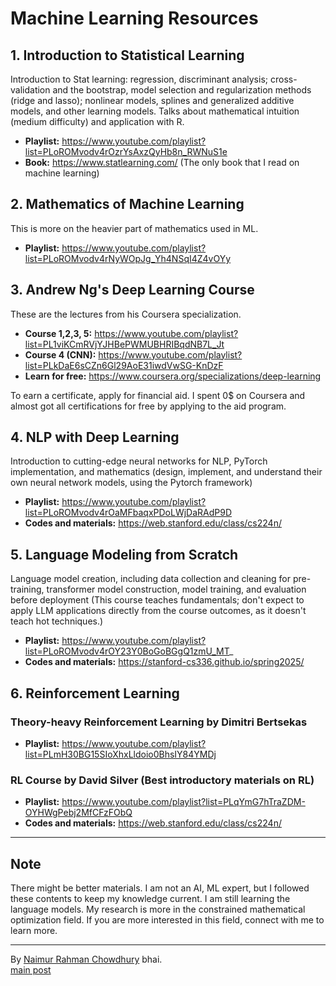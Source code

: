 # Machine Learning Resources

## 1. Introduction to Statistical Learning

Introduction to Stat learning: regression, discriminant analysis; cross-validation and the bootstrap, model selection and regularization methods (ridge and lasso); nonlinear models, splines and generalized additive models, and other learning models. Talks about mathematical intuition (medium difficulty) and application with R.

- **Playlist:** https://www.youtube.com/playlist?list=PLoROMvodv4rOzrYsAxzQyHb8n_RWNuS1e
- **Book:** https://www.statlearning.com/ (The only book that I read on machine learning)

## 2. Mathematics of Machine Learning

This is more on the heavier part of mathematics used in ML.

- **Playlist:** https://www.youtube.com/playlist?list=PLoROMvodv4rNyWOpJg_Yh4NSqI4Z4vOYy

## 3. Andrew Ng's Deep Learning Course

These are the lectures from his Coursera specialization.

- **Course 1,2,3, 5:** https://www.youtube.com/playlist?list=PL1viKCmRVjYJHBePWMUBHRIBqdNB7L_Jt
- **Course 4 (CNN):** https://www.youtube.com/playlist?list=PLkDaE6sCZn6Gl29AoE31iwdVwSG-KnDzF
- **Learn for free:** https://www.coursera.org/specializations/deep-learning

To earn a certificate, apply for financial aid. I spent 0$ on Coursera and almost got all certifications for free by applying to the aid program.

## 4. NLP with Deep Learning

Introduction to cutting-edge neural networks for NLP, PyTorch implementation, and mathematics (design, implement, and understand their own neural network models, using the Pytorch framework)

- **Playlist:** https://www.youtube.com/playlist?list=PLoROMvodv4rOaMFbaqxPDoLWjDaRAdP9D
- **Codes and materials:** https://web.stanford.edu/class/cs224n/

## 5. Language Modeling from Scratch

Language model creation, including data collection and cleaning for pre-training, transformer model construction, model training, and evaluation before deployment (This course teaches fundamentals; don't expect to apply LLM applications directly from the course outcomes, as it doesn't teach hot techniques.)

- **Playlist:** https://www.youtube.com/playlist?list=PLoROMvodv4rOY23Y0BoGoBGgQ1zmU_MT_
- **Codes and materials:** https://stanford-cs336.github.io/spring2025/

## 6. Reinforcement Learning

### Theory-heavy Reinforcement Learning by Dimitri Bertsekas

- **Playlist:** https://www.youtube.com/playlist?list=PLmH30BG15SIoXhxLldoio0BhsIY84YMDj

### RL Course by David Silver (Best introductory materials on RL)

- **Playlist:** https://www.youtube.com/playlist?list=PLqYmG7hTraZDM-OYHWgPebj2MfCFzFObQ
- **Codes and materials:** https://web.stanford.edu/class/cs224n/

---

## Note

There might be better materials. I am not an AI, ML expert, but I followed these contents to keep my knowledge current. I am still learning the language models. My research is more in the constrained mathematical optimization field. If you are more interested in this field, connect with me to learn more.

---

By [Naimur Rahman Chowdhury](https://www.linkedin.com/in/naimuripebuet/) bhai. <br>
[main post](https://www.facebook.com/naimur.r.chowdhury/posts/pfbid0zPNk8Xjj84sTmCR1FJTd28DcmD3SjnRpkDVtZhRhgPu7ys2rYVhQfwzzMEDQJcDVl)
